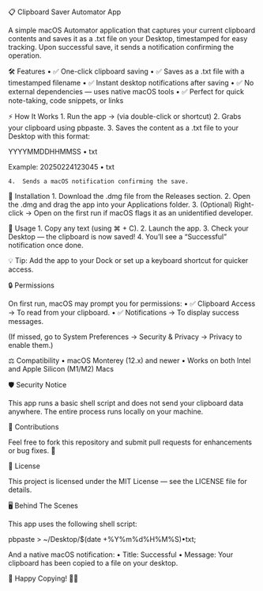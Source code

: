 📋 Clipboard Saver Automator App

A simple macOS Automator application that captures your current clipboard contents and saves it as a .txt file on your Desktop, timestamped for easy tracking. Upon successful save, it sends a notification confirming the operation.

🛠 Features
	•	✅ One-click clipboard saving
	•	✅ Saves as a .txt file with a timestamped filename
	•	✅ Instant desktop notifications after saving
	•	✅ No external dependencies — uses native macOS tools
	•	✅ Perfect for quick note-taking, code snippets, or links

⚡ How It Works
	1.	Run the app → (via double-click or shortcut)
	2.	Grabs your clipboard using pbpaste.
	3.	Saves the content as a .txt file to your Desktop with this format:

YYYYMMDDHHMMSS • txt

Example: 20250224123045 • txt

	4.	Sends a macOS notification confirming the save.

📂 Installation
	1.	Download the .dmg file from the Releases section.
	2.	Open the .dmg and drag the app into your Applications folder.
	3.	(Optional) Right-click → Open on the first run if macOS flags it as an unidentified developer.

🚀 Usage
	1.	Copy any text (using ⌘ + C).
	2.	Launch the app.
	3.	Check your Desktop — the clipboard is now saved!
	4.	You’ll see a “Successful” notification once done.

💡 Tip: Add the app to your Dock or set up a keyboard shortcut for quicker access.

🔒 Permissions

On first run, macOS may prompt you for permissions:
	•	✅ Clipboard Access → To read from your clipboard.
	•	✅ Notifications → To display success messages.

(If missed, go to System Preferences → Security & Privacy → Privacy to enable them.)

⚖️ Compatibility
	•	macOS Monterey (12.x) and newer
	•	Works on both Intel and Apple Silicon (M1/M2) Macs

🛡️ Security Notice

This app runs a basic shell script and does not send your clipboard data anywhere. The entire process runs locally on your machine.

🤝 Contributions

Feel free to fork this repository and submit pull requests for enhancements or bug fixes. 🎉

📄 License

This project is licensed under the MIT License — see the LICENSE file for details.

🖥️ Behind The Scenes

This app uses the following shell script:

pbpaste > ~/Desktop/$(date +%Y%m%d%H%M%S)•txt;

And a native macOS notification:
	•	Title: Successful
	•	Message: Your clipboard has been copied to a file on your desktop.

🚀 Happy Copying! 💾✨
